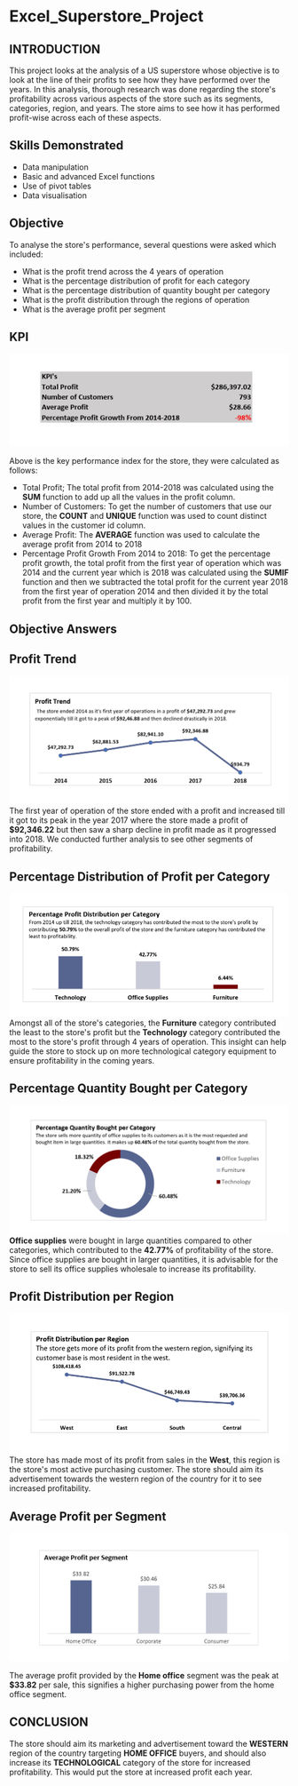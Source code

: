 # Excel_Superstore_Project
## INTRODUCTION
This project looks at the analysis of a US superstore whose objective is to look at the line of their profits to see how they have performed over the years. In this analysis, thorough research was done regarding the store's profitability across various aspects of the store such as its segments, categories, region, and years. The store aims to see how it has performed profit-wise across each of these aspects.
## Skills Demonstrated
- Data manipulation
- Basic and advanced Excel functions
- Use of pivot tables
- Data visualisation
## Objective
To analyse the store's performance, several questions were asked which included:
- What is the profit trend across the 4 years of operation
- What is the percentage distribution of profit for each category
- What is the percentage distribution of quantity bought per category
- What is the profit distribution through the regions of operation
- What is the average profit per segment
## KPI
![](KPI.png)

Above is the key performance index for the store, they were calculated as follows:
- Total Profit; The total profit from 2014-2018 was calculated using the **SUM** function to add up all the values in the profit column.
- Number of Customers: To get the number of customers that use our store, the **COUNT** and **UNIQUE** function was used to count distinct values in the customer id column.
- Average Profit: The **AVERAGE** function was used to calculate the average profit from 2014 to 2018
- Percentage Profit Growth From 2014 to 2018: To get the percentage profit growth, the total profit from the first year of operation which was 2014 and the current year which is 2018 was calculated using the **SUMIF** function and then we subtracted the total profit for the current year 2018 from the first year of operation 2014 and then divided it by the total profit from the first year and multiply it by 100.
## Objective Answers
## Profit Trend
![](Profit_Trend.png)
The first year of operation of the store ended with a profit and increased till it got to its peak in the year 2017 where the store made a profit of **$92,346.22** but then saw a sharp decline in profit made as it progressed into 2018. We conducted further analysis to see other segments of profitability.
## Percentage Distribution of Profit per Category
![](Percent_Profit_Category.png)
Amongst all of the store's categories, the **Furniture** category contributed the least to the store's profit but the **Technology** category contributed the most to the store's profit through 4 years of operation. This insight can help guide the store to stock up on more technological category equipment to ensure profitability in the coming years.
## Percentage Quantity Bought per Category
![](Percent_Quantity_Bought.png)
**Office supplies** were bought in large quantities compared to other categories, which contributed to the **42.77%** of profitability of the store. Since office supplies are bought in larger quantities, it is advisable for the store to sell its office supplies wholesale to increase its profitability.
## Profit Distribution per Region
![](Region_Profit_Dist.png)
The store has made most of its profit from sales in the **West**, this region is the store's most active purchasing customer. The store should aim its advertisement towards the western region of the country for it to see increased profitability.
## Average Profit per Segment
![](Average_segment_profit.png)

The average profit provided by the **Home office** segment was the peak at **$33.82** per sale, this signifies a higher purchasing power from the home office segment.

## CONCLUSION
The store should aim its marketing and advertisement toward the **WESTERN** region of the country targeting **HOME OFFICE** buyers, and should also increase its **TECHNOLOGICAL** category of the store for increased profitability. This would put the store at increased profit each year. 

